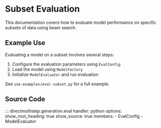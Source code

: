 # Subset Evaluation

This documentation covers how to evaluate model performance on specific subsets of data using beam search.

## Example Use

Evaluating a model on a subset involves several steps:

1. Configure the evaluation parameters using `EvalConfig`
2. Load the model using `ModelFactory`
3. Initialize `ModelEvaluator` and run evaluation

See `use-examples/eval-subset.py` for a full example.

## Source Code

::: directmultistep.generation.eval
    handler: python
    options:
      show_root_heading: true
      show_source: true
      members:
        - EvalConfig
        - ModelEvaluator
